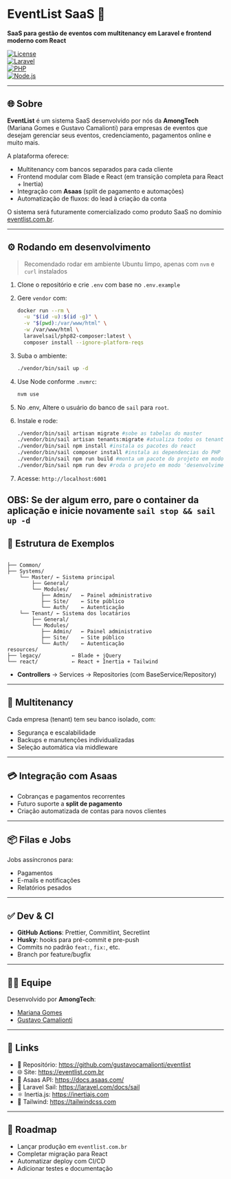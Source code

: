 # EventList SaaS 🚀

**SaaS para gestão de eventos com multitenancy em Laravel e frontend moderno com React**

[![License](https://img.shields.io/github/license/gustavocamalionti/eventlist)](https://github.com/gustavocamalionti/eventlist/blob/main/LICENSE)  
[![Laravel](https://img.shields.io/badge/Laravel-10.x-red.svg)](https://laravel.com/)  
[![PHP](https://img.shields.io/badge/PHP-8.1%2B-brightgreen.svg)](https://www.php.net/)  
[![Node.js](https://img.shields.io/badge/Node.js-18%2B-green.svg)](https://nodejs.org/)

---

## 🌐 Sobre

**EventList** é um sistema SaaS desenvolvido por nós da **AmongTech** (Mariana Gomes e Gustavo Camalionti) para empresas de eventos que desejam gerenciar seus eventos, credenciamento, pagamentos online e muito mais.

A plataforma oferece:

- Multitenancy com bancos separados para cada cliente
- Frontend modular com Blade e React (em transição completa para React + Inertia)
- Integração com **Asaas** (split de pagamento e automações)
- Automatização de fluxos: do lead à criação da conta

O sistema será futuramente comercializado como produto SaaS no domínio [eventlist.com.br](https://eventlist.com.br).

---

## ⚙️ Rodando em desenvolvimento

> Recomendado rodar em ambiente Ubuntu limpo, apenas com `nvm` e `curl` instalados

1. Clone o repositório e crie `.env` com base no `.env.example`

2. Gere `vendor` com:
    ```bash
    docker run --rm \
      -u "$(id -u):$(id -g)" \
      -v "$(pwd):/var/www/html" \
      -w /var/www/html \
      laravelsail/php82-composer:latest \
      composer install --ignore-platform-reqs
    ```

3. Suba o ambiente:
    ```bash
    ./vendor/bin/sail up -d
    ```

4. Use Node conforme `.nvmrc`:
    ```bash
    nvm use
    ```

5. No .env, Altere o usuário do banco de `sail` para `root`.

6. Instale e rode:
    ```bash
    ./vendor/bin/sail artisan migrate #sobe as tabelas do master
    ./vendor/bin/sail artisan tenants:migrate #atualiza todos os tenants com as novas tabelas
    ./vendor/bin/sail npm install #instala os pacotes do react
    ./vendor/bin/sail composer install #instala as dependencias do PHP
    ./vendor/bin/sail npm run build #monta um pacote do projeto em modo 'produção'
    ./vendor/bin/sail npm run dev #roda o projeto em modo 'desenvolvimento'
    ```

7. Acesse: `http://localhost:6001`

## OBS: Se der algum erro, pare o container da aplicação e inicie novamente `sail stop && sail up -d`

## 🧱 Estrutura de Exemplos

```text

├── Common/
├── Systems/
    └── Master/ ← Sistema principal
        ├── General/
        └── Modules/
           ├── Admin/   ← Painel administrativo
           ├── Site/    ← Site público
           └── Auth/    ← Autenticação
    └── Tenant/ ← Sistema dos locatários
        ├── General/
        └── Modules/
           ├── Admin/   ← Painel administrativo
           ├── Site/    ← Site público
           └── Auth/    ← Autenticação
resources/
├── legacy/          ← Blade + jQuery
└── react/           ← React + Inertia + Tailwind
```

- **Controllers** → Services → Repositories (com BaseService/Repository)

---

## 💾 Multitenancy

Cada empresa (tenant) tem seu banco isolado, com:

- Segurança e escalabilidade
- Backups e manutenções individualizadas
- Seleção automática via middleware

---

## 💳 Integração com Asaas

- Cobranças e pagamentos recorrentes
- Futuro suporte a **split de pagamento**
- Criação automatizada de contas para novos clientes

---

## 📦 Filas e Jobs

Jobs assíncronos para:

- Pagamentos
- E-mails e notificações
- Relatórios pesados

---

## ✅ Dev & CI

- **GitHub Actions**: Prettier, Commitlint, Secretlint
- **Husky**: hooks para pré-commit e pre-push
- Commits no padrão `feat:`, `fix:`, etc.
- Branch por feature/bugfix

---

## 👩‍💻 Equipe

Desenvolvido por **AmongTech**:

- [Mariana Gomes](https://github.com/marigomes-br)
- [Gustavo Camalionti](https://github.com/gustavocamalionti)

---

## 📎 Links

- 🔗 Repositório: https://github.com/gustavocamalionti/eventlist
- 🌐 Site: https://eventlist.com.br
- 📄 Asaas API: https://docs.asaas.com/
- 🐳 Laravel Sail: https://laravel.com/docs/sail
- ⚛️ Inertia.js: https://inertiajs.com
- 🎨 Tailwind: https://tailwindcss.com

---

## 🚧 Roadmap

- Lançar produção em `eventlist.com.br`
- Completar migração para React
- Automatizar deploy com CI/CD
- Adicionar testes e documentação
